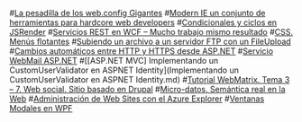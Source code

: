 #[La pesadilla de los web.config Gigantes](La-pesadilla-de-los-web_config-Gigantes.md)
#[Modern IE un conjunto de herramientas para hardcore web developers](Conjunto-de-tool-para-hardcore-web-developers.md)
#[Condicionales y ciclos en JSRender](Condicionales-y-ciclos-en-JSRender.md)
#[Servicios REST en WCF – Mucho trabajo mismo resultado](Servicios-REST-en-WCF.md)
#[CSS. Menús flotantes](CSS-Menus-flotantes.md)
#[Subiendo un archivo a un servidor FTP con un FileUpload](Subiendo-un-archivo-a-un-servidor-FTP.md)
#[Cambios automáticos entre HTTP y HTTPS desde ASP.NET](Cambios-automáticos-entre-HTTP-y-HTTPS.md)
#[Servicio WebMail ASP.NET](Servicio-WebMail-ASP-NET.md)
#[[ASP.NET MVC] Implementando un CustomUserValidator en ASPNET Identity](Implementando un CustomUserValidator en ASPNET Identity.md)
#[Tutorial WebMatrix. Tema 3 – 7. Web social. Sitio basado en Drupal](Tutorial-WebMatrix-Tema-3–7.md)
#[Micro-datos. Semántica real en la Web](Microdata.md)
#[Administración de Web Sites con el Azure Explorer](Administracion-con-Azure-Explorer.md)
#[Ventanas Modales en WPF](Ventanas-Modales-en-WPF.md)

